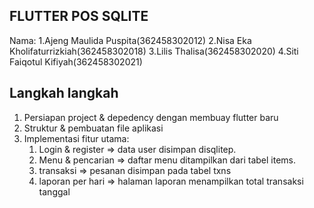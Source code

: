 ## FLUTTER POS SQLITE

Nama: 1.Ajeng Maulida Puspita(362458302012)
      2.Nisa Eka Kholifaturrizkiah(362458302018)
      3.Lilis Thalisa(362458302020)
      4.Siti Faiqotul Kifiyah(362458302021)

## Langkah langkah
1. Persiapan project & depedency dengan membuay flutter baru
2. Struktur & pembuatan file aplikasi
3. Implementasi fitur utama:
   1. Login & register => data user disimpan disqlitep.
   2. Menu & pencarian => daftar menu ditampilkan dari tabel items.
   3. transaksi => pesanan disimpan pada tabel txns
   4. laporan per hari => halaman laporan menampilkan total transaksi tanggal
